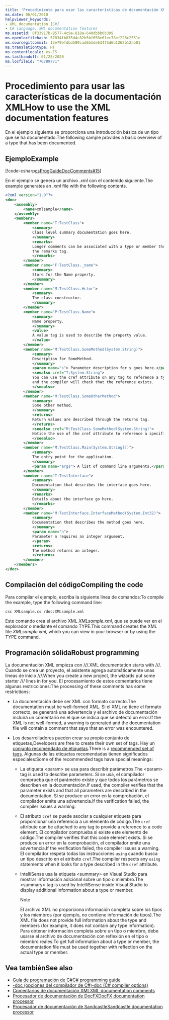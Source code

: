 ```yaml
---
title: 'Procedimiento para usar las características de documentación XML: guía de programación de C#'
ms.date: 06/01/2018
helpviewer_keywords:
- XML documentation [C#]
- C# language, XML documentation features
ms.assetid: 8f33917b-9577-4c9a-818a-640dbbb0b399
ms.openlocfilehash: 57034fb835d4c82b5bf658e61ec78ef226c2551e
ms.sourcegitcommit: 13e79efdbd589cad6b1de634f5d6b1262b12ab01
ms.translationtype: HT
ms.contentlocale: es-ES
ms.lasthandoff: 01/28/2020
ms.locfileid: "76789771"
---
```

# <a name="how-to-use-the-xml-documentation-features"></a><span data-ttu-id="55f6c-102">Procedimiento para usar las características de la documentación XML</span><span class="sxs-lookup"><span data-stu-id="55f6c-102">How to use the XML documentation features</span></span>

<span data-ttu-id="55f6c-103">En el ejemplo siguiente se proporciona una introducción básica de un tipo que se ha documentado.</span><span class="sxs-lookup"><span data-stu-id="55f6c-103">The following sample provides a basic overview of a type that has been documented.</span></span>

## <a name="example"></a><span data-ttu-id="55f6c-104">Ejemplo</span><span class="sxs-lookup"><span data-stu-id="55f6c-104">Example</span></span>

[!code-csharp[csProgGuideDocComments#15](~/samples/snippets/csharp/VS_Snippets_VBCSharp/csProgGuideDocComments/CS/DocComments.cs#15)]

<span data-ttu-id="55f6c-105">En el ejemplo se genera un archivo *.xml* con el contenido siguiente.</span><span class="sxs-lookup"><span data-stu-id="55f6c-105">The example generates an *.xml* file with the following contents.</span></span>

```xml
<?xml version="1.0"?>
<doc>
    <assembly>
        <name>xmlsample</name>
    </assembly>
    <members>
        <member name="T:TestClass">
            <summary>
            Class level summary documentation goes here.
            </summary>
            <remarks>
            Longer comments can be associated with a type or member through
            the remarks tag.
            </remarks>
        </member>
        <member name="F:TestClass._name">
            <summary>
            Store for the Name property.
            </summary>
        </member>
        <member name="M:TestClass.#ctor">
            <summary>
            The class constructor.
            </summary>
        </member>
        <member name="P:TestClass.Name">
            <summary>
            Name property.
            </summary>
            <value>
            A value tag is used to describe the property value.
            </value>
        </member>
        <member name="M:TestClass.SomeMethod(System.String)">
            <summary>
            Description for SomeMethod.
            </summary>
            <param name="s"> Parameter description for s goes here.</param>
            <seealso cref="T:System.String">
            You can use the cref attribute on any tag to reference a type or member 
            and the compiler will check that the reference exists.
            </seealso>
        </member>
        <member name="M:TestClass.SomeOtherMethod">
            <summary>
            Some other method.
            </summary>
            <returns>
            Return values are described through the returns tag.
            </returns>
            <seealso cref="M:TestClass.SomeMethod(System.String)">
            Notice the use of the cref attribute to reference a specific method.
            </seealso>
        </member>
        <member name="M:TestClass.Main(System.String[])">
            <summary>
            The entry point for the application.
            </summary>
            <param name="args"> A list of command line arguments.</param>
        </member>
        <member name="T:TestInterface">
            <summary>
            Documentation that describes the interface goes here.
            </summary>
            <remarks>
            Details about the interface go here.
            </remarks>
        </member>
        <member name="M:TestInterface.InterfaceMethod(System.Int32)">
            <summary>
            Documentation that describes the method goes here.
            </summary>
            <param name="n">
            Parameter n requires an integer argument.
            </param>
            <returns>
            The method returns an integer.
            </returns>
        </member>
    </members>
</doc>
```

## <a name="compiling-the-code"></a><span data-ttu-id="55f6c-106">Compilación del código</span><span class="sxs-lookup"><span data-stu-id="55f6c-106">Compiling the code</span></span>

<span data-ttu-id="55f6c-107">Para compilar el ejemplo, escriba la siguiente línea de comandos:</span><span class="sxs-lookup"><span data-stu-id="55f6c-107">To compile the example, type the following command line:</span></span>

`csc XMLsample.cs /doc:XMLsample.xml`

<span data-ttu-id="55f6c-108">Este comando crea el archivo XML *XMLsample.xml*, que se puede ver en el explorador o mediante el comando TYPE.</span><span class="sxs-lookup"><span data-stu-id="55f6c-108">This command creates the XML file *XMLsample.xml*, which you can view in your browser or by using the TYPE command.</span></span>

## <a name="robust-programming"></a><span data-ttu-id="55f6c-109">Programación sólida</span><span class="sxs-lookup"><span data-stu-id="55f6c-109">Robust programming</span></span>

<span data-ttu-id="55f6c-110">La documentación XML empieza con ///.</span><span class="sxs-lookup"><span data-stu-id="55f6c-110">XML documentation starts with ///.</span></span> <span data-ttu-id="55f6c-111">Cuando se crea un proyecto, el asistente agrega automáticamente unas líneas de inicio ///.</span><span class="sxs-lookup"><span data-stu-id="55f6c-111">When you create a new project, the wizards put some starter /// lines in for you.</span></span> <span data-ttu-id="55f6c-112">El procesamiento de estos comentarios tiene algunas restricciones:</span><span class="sxs-lookup"><span data-stu-id="55f6c-112">The processing of these comments has some restrictions:</span></span>

- <span data-ttu-id="55f6c-113">La documentación debe ser XML con formato correcto.</span><span class="sxs-lookup"><span data-stu-id="55f6c-113">The documentation must be well-formed XML.</span></span> <span data-ttu-id="55f6c-114">Si el XML no tiene el formato correcto, se generará una advertencia y el archivo de documentación incluirá un comentario en el que se indica que se detectó un error.</span><span class="sxs-lookup"><span data-stu-id="55f6c-114">If the XML is not well-formed, a warning is generated and the documentation file will contain a comment that says that an error was encountered.</span></span>

- <span data-ttu-id="55f6c-115">Los desarrolladores pueden crear su propio conjunto de etiquetas,</span><span class="sxs-lookup"><span data-stu-id="55f6c-115">Developers are free to create their own set of tags.</span></span> <span data-ttu-id="55f6c-116">Hay un [conjunto recomendado de etiquetas](recommended-tags-for-documentation-comments.md).</span><span class="sxs-lookup"><span data-stu-id="55f6c-116">There is a [recommended set of tags](recommended-tags-for-documentation-comments.md).</span></span> <span data-ttu-id="55f6c-117">Algunas de las etiquetas recomendadas tienen significados especiales:</span><span class="sxs-lookup"><span data-stu-id="55f6c-117">Some of the recommended tags have special meanings:</span></span>

  - <span data-ttu-id="55f6c-118">La etiqueta \<param> se usa para describir parámetros.</span><span class="sxs-lookup"><span data-stu-id="55f6c-118">The \<param> tag is used to describe parameters.</span></span> <span data-ttu-id="55f6c-119">Si se usa, el compilador comprueba que el parámetro existe y que todos los parámetros se describen en la documentación.</span><span class="sxs-lookup"><span data-stu-id="55f6c-119">If used, the compiler verifies that the parameter exists and that all parameters are described in the documentation.</span></span> <span data-ttu-id="55f6c-120">Si se produce un error en la comprobación, el compilador emite una advertencia.</span><span class="sxs-lookup"><span data-stu-id="55f6c-120">If the verification failed, the compiler issues a warning.</span></span>

  - <span data-ttu-id="55f6c-121">El atributo `cref` se puede asociar a cualquier etiqueta para proporcionar una referencia a un elemento de código.</span><span class="sxs-lookup"><span data-stu-id="55f6c-121">The `cref` attribute can be attached to any tag to provide a reference to a code element.</span></span> <span data-ttu-id="55f6c-122">El compilador comprueba si existe este elemento de código.</span><span class="sxs-lookup"><span data-stu-id="55f6c-122">The compiler verifies that this code element exists.</span></span> <span data-ttu-id="55f6c-123">Si se produce un error en la comprobación, el compilador emite una advertencia.</span><span class="sxs-lookup"><span data-stu-id="55f6c-123">If the verification failed, the compiler issues a warning.</span></span> <span data-ttu-id="55f6c-124">El compilador respeta todas las instrucciones `using` cuando busca un tipo descrito en el atributo `cref`.</span><span class="sxs-lookup"><span data-stu-id="55f6c-124">The compiler respects any `using` statements when it looks for a type described in the `cref` attribute.</span></span>

  - <span data-ttu-id="55f6c-125">IntelliSense usa la etiqueta \<summary> en Visual Studio para mostrar información adicional sobre un tipo o miembro.</span><span class="sxs-lookup"><span data-stu-id="55f6c-125">The \<summary> tag is used by IntelliSense inside Visual Studio to display additional information about a type or member.</span></span>

    > [!NOTE]
    > <span data-ttu-id="55f6c-126">El archivo XML no proporciona información completa sobre los tipos y los miembros (por ejemplo, no contiene información de tipos).</span><span class="sxs-lookup"><span data-stu-id="55f6c-126">The XML file does not provide full information about the type and members (for example, it does not contain any type information).</span></span> <span data-ttu-id="55f6c-127">Para obtener información completa sobre un tipo o miembro, debe usarse el archivo de documentación con reflexión en el tipo o miembro reales.</span><span class="sxs-lookup"><span data-stu-id="55f6c-127">To get full information about a type or member, the documentation file must be used together with reflection on the actual type or member.</span></span>

## <a name="see-also"></a><span data-ttu-id="55f6c-128">Vea también</span><span class="sxs-lookup"><span data-stu-id="55f6c-128">See also</span></span>

- [<span data-ttu-id="55f6c-129">Guía de programación de C#</span><span class="sxs-lookup"><span data-stu-id="55f6c-129">C# programming guide</span></span>](../index.md)
- [<span data-ttu-id="55f6c-130">-doc (opciones del compilador de C#)</span><span class="sxs-lookup"><span data-stu-id="55f6c-130">-doc (C# compiler options)</span></span>](../../language-reference/compiler-options/doc-compiler-option.md)
- [<span data-ttu-id="55f6c-131">Comentarios de documentación XML</span><span class="sxs-lookup"><span data-stu-id="55f6c-131">XML documentation comments</span></span>](./index.md)
- [<span data-ttu-id="55f6c-132">Procesador de documentación de DocFX</span><span class="sxs-lookup"><span data-stu-id="55f6c-132">DocFX documentation processor</span></span>](https://dotnet.github.io/docfx/)
- [<span data-ttu-id="55f6c-133">Procesador de documentación de Sandcastle</span><span class="sxs-lookup"><span data-stu-id="55f6c-133">Sandcastle documentation processor</span></span>](https://github.com/EWSoftware/SHFB)
